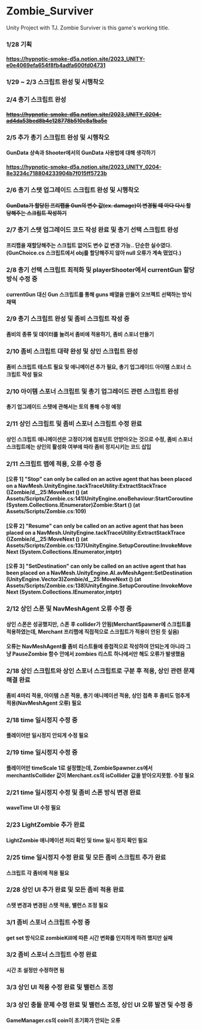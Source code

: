 # Zombie_Surviver
Unity Project with TJ. Zombie Surviver is this game's working title.

### 1/28 기획
#### https://hypnotic-smoke-d5a.notion.site/2023_UNITY-e0e4069efa654f8fb4adfa600fd04731
### 1/29 ~ 2/3 스크립트 완성 및 시행착오
### 2/4 총기 스크립트 완성
#### ~~https://hypnotic-smoke-d5a.notion.site/2023_UNITY_0204-ad4da53bed8b4c128778b510e8a1ba5e~~
### 2/5 추가 총기 스크립트 완성 및 시행착오
#### GunData 상속과 Shooter에서의 GunData 사용법에 대해 생각하기
#### https://hypnotic-smoke-d5a.notion.site/2023_UNITY_0204-8e3234c718804233904b7f015ff5723b
### 2/6 총기 스탯 업그레이드 스크립트 완성 및 시행착오
#### ~~GunData가 할당된 프리팹을 Gun의 변수 값(ex. damage)이 변경될 때 마다 다시 할당해주는 스크립트 작성하기~~
### 2/7 총기 스탯 업그레이드 코드 작성 완료 및 총기 선택 스크립트 완성
#### 프리팹을 재할당해주는 스크립트 없어도 변수 값 변경 가능.. 단순한 실수였다.(GunChoice.cs 스크립트에서 obj를 할당해주지 않아 null 오류가 계속 떴었다.)
### 2/8 총기 선택 스크립트 최적화 및 playerShooter에서 currentGun 할당 방식 수정 중
#### currentGun 대신 Gun 스크립트를 통해 guns 배열을 만들어 오브젝트 선택하는 방식 채택
### 2/9 총기 스크립트 완성 및 좀비 스크립트 작성 중
#### 좀비의 종류 및 데이터를 늘려서 좀비에 적용하기, 좀비 스포너 만들기
### 2/10 좀비 스크립트 대략 완성 및 상인 스크립트 완성
#### 좀비 스크립트 테스트 필요 및 애니메이션 추가 필요, 총기 업그레이드 아이템 스포너 스크립트 작성 필요
### 2/10 아이템 스포너 스크립트 및 총기 업그레이드 관련 스크립트 완성
#### 총기 업그레이드 스탯에 관해서는 토의 통해 수정 예정
### 2/11 상인 스크립트 및 좀비 스포너 스크립트 수정 완료
#### 상인 스크립트 애니메이션은 고정이기에 컴포넌트 안받아오는 것으로 수정, 좀비 스포너 스크립트에는 상인의 활성화 여부에 따라 좀비 정지시키는 코드 삽입
### 2/11 스크립트 맵에 적용, 오류 수정 중
#### [오류 1] "Stop" can only be called on an active agent that has been placed on a NavMesh.UnityEngine.tackTraceUtility:ExtractStackTrace ()Zombie/<UpdatePath>d__25:MoveNext () (at Assets/Scripts/Zombie.cs:141)UnityEngine.onoBehaviour:StartCoroutine (System.Collections.IEnumerator)Zombie:Start () (at Assets/Scripts/Zombie.cs:109)
#### [오류 2] "Resume" can only be called on an active agent that has been placed on a NavMesh.UnityEngine.tackTraceUtility:ExtractStackTrace ()Zombie/<UpdatePath>d__25:MoveNext () (at Assets/Scripts/Zombie.cs:137)UnityEngine.SetupCoroutine:InvokeMoveNext (System.Collections.IEnumerator,intptr)
#### [오류 3] "SetDestination" can only be called on an active agent that has been placed on a NavMesh.UnityEngine.AI.avMeshAgent:SetDestination (UnityEngine.Vector3)Zombie/<UpdatePath>d__25:MoveNext () (at Assets/Scripts/Zombie.cs:138)UnityEngine.SetupCoroutine:InvokeMoveNext (System.Collections.IEnumerator,intptr)
### 2/12 상인 스폰 및 NavMeshAgent 오류 수정 중
#### 상인 스폰은 성공했지만, 스폰 후 collider가 안됨(MerchantSpawner에 스크립트를 적용하였는데, Merchant 프리팹에 직접적으로 스크립트가 적용이 안된 듯 싶음)
#### 오류는 NavMeshAgent를 좀비 리스트들에 중첩적으로 작성하여 안되는게 아니라 그냥 PauseZombie 함수 안에서 zombies 리스트 하나에서만 해도 오류가 발생했음
### 2/18 상인 스크립트와 상인 스포너 스크립트로 구분 후 적용, 상인 관련 문제 해결 완료
#### 좀비 4마리 적용, 아이템 스폰 적용, 총기 애니메이션 적용, 상인 접촉 후 좀비도 멈추게 적용(NavMeshAgent 오류) 필요
### 2/18 time 일시정지 수정 중
#### 플레이어만 일시정지 안되게 수정 필요
### 2/19 time 일시정지 수정 중
#### 플레이어만 timeScale 1로 설정했는데, ZombieSpawner.cs에서 merchantIsCollider 값이 Merchant.cs의 isCollider 값을 받아오지못함. 수정 필요
### 2/21 time 일시정지 수정 및 좀비 스폰 방식 변경 완료
#### waveTime UI 수정 필요
### 2/23 LightZombie 추가 완료
#### LightZombie 애니메이션 처리 확인 및 time 일시 정지 확인 필요
### 2/25 time 일시정지 수정 완료 및 모든 좀비 스크립트 추가 완료
#### 스크립트 각 좀비에 적용 필요
### 2/28 상인 UI 추가 완료 및 모든 좀비 적용 완료
#### 스탯 변경과 변경된 스탯 적용, 밸런스 조정 필요
### 3/1 좀비 스포너 스크립트 수정 중
#### get set 방식으로 zombieKill에 따른 시간 변화를 인지하게 하려 했지만 실패
### 3/2 좀비 스포너 스크립트 수정 완료
#### 시간 초 설정만 수정하면 됨
### 3/3 상인 UI 적용 수정 완료 및 밸런스 조정
### 3/3 상인 충돌 문제 수정 완료 및 밸런스 조정, 상인 UI 오류 발견 및 수정 중
#### GameManager.cs의 coin이 초기화가 안되는 오류
